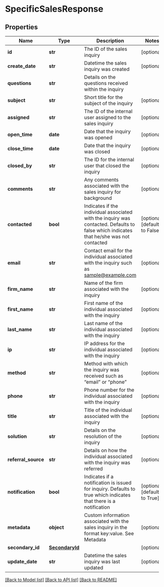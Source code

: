 # SpecificSalesResponse

## Properties
Name | Type | Description | Notes
------------ | ------------- | ------------- | -------------
**id** | **str** | The ID of the sales inquiry | [optional] 
**create_date** | **str** | Datetime the sales inquiry was created | [optional] 
**questions** | **str** | Details on the questions received within the inquiry | 
**subject** | **str** | Short title for the subject of the inquiry | [optional] 
**assigned** | **str** | The ID of the internal user assigned to the sales inquiry | [optional] 
**open_time** | **date** | Date that the inquiry was opened | [optional] 
**close_time** | **date** | Date that the inquiry was closed | [optional] 
**closed_by** | **str** | The ID for the internal user that closed the inquiry | [optional] 
**comments** | **str** | Any comments associated with the sales inquiry for background | [optional] 
**contacted** | **bool** | Indicates if the individual associated with the inquiry was contacted. Defaults to false which indicates that he/she was not contacted | [optional] [default to False]
**email** | **str** | Contact email for the individual associated with the inquiry such as sample@example.com | [optional] 
**firm_name** | **str** | Name of the firm associated with the inquiry | [optional] 
**first_name** | **str** | First name of the individual associated with the inquiry | [optional] 
**last_name** | **str** | Last name of the individual associated with the inquiry | [optional] 
**ip** | **str** | IP address for the individual associated with the inquiry | [optional] 
**method** | **str** | Method with which the inquiry was received such as “email” or “phone” | [optional] 
**phone** | **str** | Phone number for the individual associated with the inquiry | [optional] 
**title** | **str** | Title of the individual associated with the inquiry | [optional] 
**solution** | **str** | Details on the resolution of the inquiry | [optional] 
**referral_source** | **str** | Details on how the individual associated with the inquiry was referred | [optional] 
**notification** | **bool** | Indicates if a notification is issued for inquiry. Defaults to true which indicates that there is a notification | [optional] [default to True]
**metadata** | **object** | Custom information associated with the sales inquiry in the format key:value. See Metadata | [optional] 
**secondary_id** | [**SecondaryId**](SecondaryId.md) |  | [optional] 
**update_date** | **str** | Datetime the sales inquiry was last updated | [optional] 

[[Back to Model list]](../README.md#documentation-for-models) [[Back to API list]](../README.md#documentation-for-api-endpoints) [[Back to README]](../README.md)


